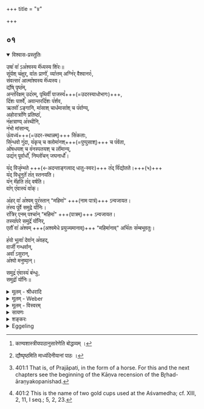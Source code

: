 +++
title = "४"

+++


## ०१


<details open><summary>विश्वास-प्रस्तुतिः</summary>

उषा꣡ वा꣡ ऽअ꣡श्वस्य मे꣡ध्यस्य शि꣡रः॥  
सू꣡र्यश् च꣡क्षुर्, वा꣡तः प्राणो꣡, व्या꣡त्तम् अग्नि꣡र् वैश्वानरः꣡,  
संवत्सर꣡ आत्मा꣡श्वस्य मे꣡ध्यस्य।  
द्यौ꣡ष् पृष्ठ꣡म्,  
अन्त꣡रिक्षम् उद꣡रम्, पृथिवी꣡ पाजस्यं꣡+++(=उदरस्याधोभागः)+++,  
दि꣡शः पार्श्वे꣡, अवान्तरदि꣡शः प꣡र्शव,  
ऋतवो꣡ ऽङ्गानि, मा꣡साश् चार्धमासा꣡श् च प꣡र्वाण्य्,  
अहोरात्रा꣡णि प्रतिष्ठा꣡,  
न꣡क्षत्राण्य् अ꣡स्थीनि,  
न꣡भो मांसान्य्,  
ऊ꣡वध्यं+++(=उदर-स्थान्नम्)+++ सि꣡कताः,  
सि꣡न्धवो गु꣡दा, य꣡कृच् च क्लोमा꣡नश्+++(=पुप्पुसाश्)+++ च प꣡र्वता,  
ओ꣡षधयश् च व꣡नस्पतयश् च लो꣡मान्य्,  
उद्य꣡न् पूर्वार्धो꣡, निम्लो꣡चन् जघनार्धो꣡।

य꣡द् विजृ꣡म्भते +++(←अदन्ताङ्गत्वाद् धातु-स्वरः)+++ त꣡द् वि꣡द्योतते।+++(५)+++  
य꣡द् विधूनुते꣡ त꣡त् स्तनयति।  
य꣡न् मे꣡हति त꣡द् वर्षति।  
वा꣡ग् ए꣡वास्य꣡ वा꣡क्।

अ꣡हर् वा꣡ अ꣡श्वम् पुर꣡स्तान् "महिमा꣡" +++(नाम पात्रं)+++ ऽन्वजायत।  
त꣡स्य पू꣡र्वे समुद्रे यो꣡निः।  
रा꣡त्रिर् एनम् पश्चा꣡न् "महिमा꣡" +++(पात्रम्)+++ ऽन्वजायत।  
तस्या꣡परे समुद्रे꣡ यो꣡निर्,  
एतौ꣡ वा꣡ अ꣡श्वम् +++(अश्वमेधे प्रयुज्यमानाव्)+++ "महिमा꣡नाव्" अभि꣡तः स꣡म्बभूवतुः।

ह꣡यो भूत्वा꣡ देवा꣡न् अ꣡वहद्,  
वाजी꣡ गन्धर्वान्,  
अर्वा꣡ ऽसुरान्,  
अ꣡श्वो मनुष्या᳙न्।

समुद्र꣡ ए꣡वास्य꣡ ब꣡न्धुः,  
समुद्रो꣡ यो꣡निः॥  
</details>

<details><summary>मूलम् - श्रीधरादि</summary>

उषा वा ऽअ᳘श्वस्य मे᳘ध्यस्य शि᳘रः॥  
सू᳘र्य्यश्च᳘क्षुर्व्वा᳘तः प्राणो व्व्या᳘त्तमग्नि᳘र्व्वैश्वानरः᳘ संव्वत्सर᳘ ऽआत्मा᳘ ऽश्वस्य मे᳘ध्यस्य द्यौ᳘ष्पृष्ठ᳘मन्त᳘रिक्षमुद᳘रं पृथिवी᳘ पाज᳘स्यं[[!!]] दि᳘शः पार्श्वे᳘ ऽअवान्तरदि᳘शः प᳘र्शव ऽऋतवो᳘ ऽङ्गानि मा᳘साश्चार्द्धमासा᳘श्च प᳘र्व्वाण्यहोरात्रा᳘णि प्रतिष्ठा न᳘क्षत्राण्य᳘स्थीनि न᳘भो माᳫँ᳭सान्यू᳘वध्यᳫँ᳭ सि᳘कताः सि᳘न्धवो गु᳘दा य᳘कृच्च क्लोमा᳘नश्च प᳘र्व्वता ऽओ᳘षधयश्च व्व᳘नस्प᳘तयश्च लो᳘मान्युद्य᳘न्पूर्व्वार्द्धो᳘ निम्लो᳘चञ्जघनार्द्धो य᳘द्विजृ᳘म्भते तद्वि᳘द्योतते य᳘द्विधूनुते त᳘त्स्तन᳘यति यन्मे᳘हति त᳘द्वर्षति व्वागे᳘वास्य[[!!]] व्वाग᳘हर्व्वा ऽअ᳘श्वं पुर᳘स्तान्महिमा᳘ ऽन्वजायत त᳘स्य पू᳘र्व्वे समुद्रे यो᳘नी रा᳘त्रिरेनं पश्चा᳘न्महिमा᳘ ऽन्वजायत तस्या᳘परे समुद्रे यो᳘निरेतौ वा ऽअ᳘श्वं महिमा᳘नावभि᳘तः स᳘म्बभूवतुर्ह᳘यो भूत्वा᳘ देवान᳘वहद्वाजी᳘ गन्धर्व्वा᳘नर्व्वा ऽसुरान᳘श्वो मनु᳘ष्यान्त्समुद्र᳘ ऽए᳘वास्य ब᳘न्धुः समुद्रो यो᳘निः॥
</details>

<details><summary>मूलम् - Weber</summary>

उषा वा अ᳘श्वस्य मे᳘ध्यस्य शि᳘रः॥  
सू᳘र्यश्च᳘क्षुर्वा᳘तः प्राणो व्या᳘त्तमग्नि᳘र्वैश्वानरः᳘ संवत्सर᳘ आत्मा᳘श्वस्य मे᳘ध्यस्य द्यौ᳘ष्पृष्ठ᳘मन्त᳘रिक्षमुद᳘रम् पृथिवी᳘ पाजस्यं᳘ दि᳘शः पार्श्वे᳘ अवान्तरदि᳘शः प᳘र्शव ऋतवो᳘ऽङ्गानि मा᳘साश्चार्धमासा᳘श्च प᳘र्वाण्यहोरात्रा᳘णि प्रतिष्ठा न᳘क्षत्राण्य᳘स्थीनि न᳘भो मांसान्यू᳘वध्यᳫं सि᳘कताः सि᳘न्धवो गु᳘दा य᳘कृच्च क्लोमा᳘नश्च प᳘र्वता ओ᳘षधयश्च व᳘नस्पतयश्च लो᳘मान्युद्य᳘न्पूर्वार्धो᳘ निम्लो᳘चन्जघनार्धो य᳘द्विजृ᳘म्भते तद्वि᳘द्योतते य᳘द्विधूनुते त᳘त्स्तनयति यन्मे᳘हति त᳘द्वर्षति वा᳘गेॗवास्य वाग᳘हर्वा अ᳘श्वम् पुर᳘स्तान्महिमा᳘न्वजायत त᳘स्य पू᳘र्वे समुद्रे यो᳘नीरा᳘त्रिरेनम् पश्चा᳘न्महिमा᳘न्वजायत तस्या᳘परे समुद्रे यो᳘निरेतौ वा अ᳘श्वम् महिमा᳘नावभि᳘तः स᳘म्बभूवतुर्ह᳘यो भूत्वा᳘ देवान᳘वहद्वाजी᳘ गन्धर्वानर्वा᳘सुरान᳘श्वो मनुॗष्यान्त्समुद्र᳘ एॗवास्य ब᳘न्धुः समुद्रो यो᳘निः॥
</details>

<details><summary>मूलम् - विस्वरम्</summary>

**अश्वावयवेषु विराडवयवोपासनं ब्राह्मणम् ।**
 
उषा वा अश्वस्य मेध्यस्य शिरः, सूर्यश्चक्षुः, वातः प्राणः, व्यात्तमाग्निर्वैश्वानरः । संवत्सर आत्मा । अश्वस्य मेध्यस्य- द्यौष्पृष्ठम्, अन्तरिक्षमुदरम्, पृथिवी पाजस्यम्, दिशः पार्श्वे, अवान्तरदिशः पर्शवः, ऋतवो ऽङ्गानि, मासाश्चार्धमासाश्च पर्वाणि, अहोरात्राणि प्रतिष्ठा, नक्षत्राण्यस्थीनि, नभो मांसानि, ऊवध्यं सिकताः, सिन्धवो गुदा, यकृच्च क्लोमानश्च पर्वताः, ओषधयश्च वनस्पतयश्च लोमानि, उद्यन्पूर्वार्धः, निम्लोचञ्जघनार्धः, यद्विजृम्भते- तद् विद्योतते । यद्विधूनुते- तत्स्तनयति । यन्मेहति- तद्वर्षति । वागेवास्य वाक्, अहर्वा अश्वं पुरस्तान्महिमा ऽन्वजायत । तस्य पूर्वे समुद्रे योनिः । रात्रिरेनं पश्चान्महिमा ऽन्वजायत । तस्यापरे समुद्रे योनिः । एतौ वा अश्वं महिमानावभितः सम्बभूवतुः । हयो भूत्वा देवानवहद् । वाजी गन्धर्वान् । अर्वा ऽसुरान् । अश्वो मनुष्यान् । समुद्र एवास्य बन्धुः, समुद्रो योनिः ॥ १ ॥ 
</details>

<details><summary>सायणः</summary>

अस्य "उषा वा ऽश्वस्य, नैवेह किञ्चन" इति ब्राह्मण द्वयस्य सायणाचार्यैर्भाष्यं न कृतं वार्तिककारेण उपबृंहणपुरःसरं प्रपंचितत्वात् इति तैरेवावोचि । अतो ऽत्र एतस्मिन्ब्राह्मणद्वये श्रीमच्छंकराचार्यकृतं भाष्यं तदीयबृहदारण्यभाष्यादुद्धृत्य संगृहीतं । अस्य ब्राह्मणद्वयस्य माध्यंदिनपाठे काण्वपाठे च सार्वात्म्येन पाठसाम्यं, क्वचित् कण्डिकाभेदेन एकद्विपदाधिक्येन अस्ति किंचित् वैलक्षण्यं, तथापि न तद्विरुध्यते इति ध्येयम् ।
</details>

<details><summary>शङ्करः</summary>

अस्य तु अश्वमेधकर्मसम्बन्धिनो विज्ञानस्य प्रयोजनम् येषामश्वमेधे नाधिकारः तेषामस्मादेव विज्ञानात् तत्फलप्राप्तिः । "विद्यया वा कर्मणा वा, तद्धैतल्लोकजिदेव" इत्येवमादिश्रुतिभ्यः कर्मविषयत्वमेव विज्ञानस्येति चेन्न; "योऽश्वमेधेन यजते य उ चैनमेवं वेद" इति विकल्पश्रुतेः । विद्याप्रकरणे चाम्नानात् कर्मांतरे च सम्पादनदर्शनात् विज्ञानात् तत्फलप्राप्तिरस्तीत्यवगम्यते । 

सर्वेषां च कर्मणां परं कर्म अश्वमेधः समष्टिव्यष्टिप्राप्तिफलत्वात् । तस्य चेह ब्रह्मविद्याप्रारंभ ऽआम्नानं [^१_१९४] सर्वकर्मणां संसारविषयत्वप्रदर्शनार्थं । तथाच दर्शयिष्यति फलं अशनाया मृत्युभावं । न नित्यानां संसारविषयफलत्वमिति चेत्; न सर्वकर्मफलोपसंहारश्रुतेः । सर्वं हि पत्नीसंबद्धं कर्म । "जाया मे स्यादथ प्रजायेयाथ वित्तं मे स्यादथ कर्म कुर्व्वीयेत्येतावान्वै कामः" (बृ. उप. १४ । १ । २ । १७) इति निसर्गत एव सर्व कर्मणां काम्यत्वं दर्शयित्वा पुत्रकर्मापरविद्यानां च "त्रयो वाव लोका मनुष्यलोकः पितृलोको देवलोकः" (बृ. १४ । १ । ३ । १६ ।) इति फलं दर्शयित्वा अन्नात्मकतां चांते उपसंहरिष्यति । "त्रयं वा इदं नाम रूपं कर्म’ (बृ. १४ । ४ । १) इति सर्वकर्मणां फलं व्याकृतं संसार एवेति । 

इदमेव त्रयं प्रागुत्पत्तेस्तर्ह्यव्याकृतमासीत् । तदेव पुनः सर्वप्राणिकर्मवशात् व्याक्रियते । बीजादिव वृक्षः । सो ऽयं व्याकृताव्याकृतरूपः संसारः अविद्या विषयः । क्रियाकारकफलात्मकतया आत्मरूपत्वेनाध्यारोपितः अविद्ययैव मूर्तामूर्ततद्वासनात्मकः । अतो विलक्षणो ऽनामरूपकर्मात्मको ऽद्वयो नित्यशुद्धबुद्धमुक्तस्वभावो ऽपि क्रियाकारकफलभेदादिविपर्ययेणावभासते । अतो ऽस्मात्क्रियाकारकफलभेदस्वरूपात् एतावदिदमिति साध्यसाधनरूपाद्विरक्तस्य कामादिदोषकर्मबीजभूताविद्यानिवृत्तये रज्ज्वामिव सर्पविज्ञानापनयाय ब्रह्मविद्या ऽऽरभ्यते ।

तत्र तावदश्वमेधविज्ञानाय "उषा वा अश्वस्य" इत्यादि । तत्राश्वविषयमेव दर्शनमुच्यते । प्राधान्यादश्वस्य । प्राधान्यं च- तन्नामांकितत्वात्क्रतोः प्रजापत्यत्वाच्च ।

उषा इति । ब्राह्मो मुहूर्तः उषाः । वै शब्दः स्मारणार्थः । प्रसिद्धं कालं स्मारयति । शिरः प्राधान्यात् । शिरश्च प्रधानं शरीरावयवानां । 'अश्वस्य मेध्यस्य' मेधार्हस्य यज्ञियस्य उषा शिर इति सम्बन्धः । कर्मांगस्य पशोः संस्कर्तव्यत्वात् कालादिदृष्टयः शिरआदिषु क्षिप्यंते । प्राजापत्यत्वं च प्रजापतिदृष्ट्यध्यारोपणात् । काललोकदेवतात्वाध्यारोपणं च प्रजापतित्वकरणं पशोः । एवंरूपो हि प्रजापतिः विष्णुत्वादिकरणमिव प्रतिमादौ । 

सूर्यश्चक्षुः शिरसो ऽनन्तरत्वात् सूर्याधिदैवतत्वाच्च । 'वातः प्राणः' वायुस्वाभाव्यात् । 'व्यात्तमग्निर्वैश्वानरः' व्यात्तं विवृतं मुखं अग्निर्वैश्वानरः वैश्वानर इत्यग्नेर्विशेषणम् । वैश्वानरो नामा ऽग्निर्विवृतं मुखमित्यर्थः । मुखस्याग्निदैवतत्वात् संवत्सर आत्मा संवत्सरो द्वादशमासस्त्रयोदशमासो वा । आत्मा शरीरं । कालावयवानां च संवत्सरः शरीरं शरीरं चात्मा । "मध्यं ह्येषामंगानामात्मा" इति श्रुतेः । 'अश्वस्य मेध्यस्य' इति सर्वत्रानुषंगार्थं पुनर्वचनं । द्यौः [^१_१९५] पृष्ठम् ऊर्ध्वत्वसामान्यात् । 'अन्तरिक्षमुदरं' सुषिरत्वसामान्यात् । 'पृथिवी पाजस्यं' पादस्यमिति वर्णव्यत्ययेन पादासनस्थानमित्यर्थः । 'दिशः पार्श्वे' दिशश्चतस्रो ऽपि पार्श्वे पार्श्वेन दिशां संबंधात् । पार्श्वयोर्दिशां च सङ्ख्यावैषम्यादयुक्तमिति चेन्न सर्वमुखत्वोपपत्तेरीश्वरस्य पार्श्वाभ्यामेव सर्वदिशां सम्बन्धाददोषः । 'अवांतरदिशः पर्शवः' अवांतरदिशः आग्नेय्याद्याः पर्शवः पार्श्वास्थीनि । 'ऋतवो ऽङ्गानि' संवत्सरावयवत्वात् अंगसाधर्म्यात् । 'मासाश्चार्धमासाश्च पर्वाणि' पर्वाणि सन्धयः- सन्धिसामान्यात् । 'अहोरात्राणि प्रतिष्ठाः' बहुवचनात् प्राजापत्यदैवपित्र्यमानुषाणि प्रतिष्ठाः पादाः प्रतितिष्ठति एतैरिति । अहोरात्रैर्हि कालात्मा प्रतितिष्ठति अश्वश्च पादैः 'नक्षत्राण्यस्थीनि' शुक्लत्वसामान्यात् । 'नभो मांसानि' नभो नभस्था मेघाः अन्तरिक्षस्योदरत्वोक्तेर्मांसानि- उदकरुधिरसेचनसामान्यात् । 'ऊवध्यं सिकताः'- ऊवध्यमुदरस्थमर्द्धजीर्णमशनं सिकताः विश्लिष्टावयवत्वसामान्यात् 'सिन्धवो गुदाः' स्यंदनसामान्यान्नद्यो गुदानाड्यो बहुवचनाच्च । यकृच्च क्लोमानश्च हृदयस्याधस्तात् दक्षिणोत्तरौ मांसखंडौ क्लोमान इति नित्यं बहुवचनमेकस्मिन्नेव पर्वताः काठिन्यादुच्छ्रितत्वाच्च । 'ओषधयश्च वनस्पतयश्च लोमानि' ओषधयश्च क्षुद्राः स्थावराः वनस्पतयो महांतः लोमानि केशाश्च यथासंभवं । 'उद्यन् पूर्वार्धः' उद्यन् उद्गच्छन् भवति सविता आमध्याह्नात् अश्वस्य पूर्वार्धो नाभेरूर्ध्वमित्यर्थः । 'निम्लोचन् जघनार्द्धः' अस्तं यन् आ मध्याह्नात् जघनार्द्धो ऽअपरार्द्धः पूर्वापरत्वसाधर्म्यात् । 'यत् विजृंभते तद्विद्योतते' यद्विजृंभते गात्राणि विनामयति विक्षिपति तद्विद्योतते विद्योतनं मुखवनविदारणसामान्यात् । 'यद्विधूनते तत्स्तनयति' यद्विधूनते गात्राणि कंपयति तत्स्तनयति गर्जनशब्दसामान्यात् ॥

'यन्मेहति तद्वर्षति' यत् मेहति मूत्रं करोत्यश्वः- तद्वर्षति वर्षणं तत् सेचनसामान्यात् । 'वागेवास्य वाक्' वागेव शब्द एव अस्याश्वस्य वाक् इति नात्र कल्पनेत्यर्थः ॥ (काण्व पाठानुसारेणात्र प्रथमा कंडिका समाप्ता)

अहर्वा इति, सौवर्णराजतौ महिमाख्यौ ग्रहावश्वस्याग्रतः पृष्ठतश्च स्थाप्येते, तद्विषयमिदं दर्शनम्। अहः सौवर्णो ग्रहः, दीप्तिसामान्याद्वै। अहरश्वं पुरस्तान्महिमान्वजायतेति कथम् ? अश्वस्य प्रजापतित्वात् ; प्रजापतिर्ह्यादित्यादिलक्षणोऽह्ना लक्ष्यते ; अश्वं लक्षयित्वाजायत सौवर्णो महिमा ग्रहः, वृक्षमनु विद्योतते विद्युदिति यद्वत्। तस्य ग्रहस्य पूर्वे पूर्वः समुद्रे समुद्रः योनिः, विभक्तिव्यत्ययेन ; योनिरित्यासादनस्थानम्। तथा रात्री राजतो ग्रहः, वर्णसामान्याज्जघन्यत्वसामान्याद्वा। एनमश्वं पश्चात्पृष्ठतो महिमा अन्वजायत ; तस्यापरे समुद्रे योनिः। महिमा महत्त्वात्। अश्वस्य हि विभूतिरेषा, यत्सौवर्णो राजतश्च ग्रहावुभयतः स्थाप्येते। तावेतौ वै महिमानौ महिमाख्यौ ग्रहौ, अश्वमभितः सम्बभूवतुः उक्तलक्षणावेव सम्भूतौ। इत्थमसावश्वो महत्त्वयुक्त इति पुनर्वचनं स्तुत्यर्थम्। तथा च हयो भूत्वेत्यादि स्तुत्यर्थमेव। हयो हिनोतेर्गतिकर्मणः, विशिष्टगतिरित्यर्थः ; जातिविशेषो वा ; देवानवहत् देवत्वमगमयत् , प्रजापतित्वात् ; देवानां वा वोढाभवत् ; ननु निन्दैव वाहनत्वम् ; नैष दोषः ; वाहनत्वं स्वाभाविकमश्वस्य, स्वाभाविकत्वादुच्छ्रायप्राप्तिर्देवादिसम्बन्धोऽश्वस्य इति स्तुतिरेवैषा। तथा वाज्यादयो जातिविशेषाः ; वाजी भूत्वा गन्धर्वानवहदित्यनुषङ्गः ; तथार्वा भूत्वासुरान् ; अश्वो भूत्वा मनुष्यान्। समुद्र एवेति परमात्मा, बन्धुर्बन्धनम् , बध्यतेऽस्मिन्निति ; समुद्रो योनिः कारणमुत्पत्तिं प्रति ; एवमसौ शुद्धयोनिः शुद्धस्थितिरिति स्तूयते ; ‘अप्सुयोनिर्वा अश्वः’ (तै. सं. २। ३। १२) इति श्रुतेः प्रसिद्ध एव वा समुद्रो योनिः ॥

[^१_१९४]: काण्वशास्त्रीयपाठानुसारेणेति बोद्धव्यम् ।

[^१_१९५]: द्यौष्पृष्ठमिति माध्यंदिनीयानां पाठः ।

इति श्रीगोविन्दभगवत्पूज्यपादशिष्यैः परमहंसपरिव्राजकाचार्यैः श्रीशंकरभगवद्भिः (काण्वपाठानुसारिबृहदारण्यकादौ कृतं) अत्रोद्धृतं "उषा वा अश्वस्य मेध्यस्य" इत्यस्य ब्राह्मणस्य भाष्यं समाप्तम् ॥ (१०-६-४) ॥
</details>

<details><summary>Eggeling</summary>

1. Verily, the dawn is the head of the sacrificial horse [^egg_816], the sun its eye, the wind its breath, Agni Vaiśvānara (the fire belonging to all men) its open mouth. The year is the body of the sacrificial horse, the sky its back, the air its belly, the earth the under part of its belly, the quarters its flanks, the intermediate quarters its ribs, the seasons its limbs, the months and half-months its joints, the days and nights its feet, the stars its bones, the welkin its flesh, the sand its intestinal food, the rivers its bowels, the mountains its liver and lungs, the herbs and trees its hair, the rising sun the forepart, and the setting sun the hindpart of its body, the lightning its yawning, the thundering its whinnying, the raining its voiding urine, and speech its voice. 
   
The day, indeed, was produced as the Mahiman [^egg_817] (cup) before the horse, and its birthplace is in the eastern sea. The night was produced as the Mahiman (cup) behind (or after) it, and its birth-place was in the western sea: these two Mahiman (cups), indeed, came to be on both sides of the horse. As Haya (steed) it carried the gods, as Vajin (racer) the Gandharvas, as Arvan (courser) the Asuras, as Aśva (horse) men. The sea, indeed, is its kindred, the sea its birth-place.

[^egg_816]: 401:1 That is, of Prajāpati, in the form of a horse. For this and the next chapters see the beginning of the Kāṇva recension of the Br̥had-āraṇyakopanishad.

[^egg_817]: 401:2 This is the name of two gold cups used at the Aśvamedha; cf. XIII, 2, 11, I seq.; 5, 2, 23.
</details>

